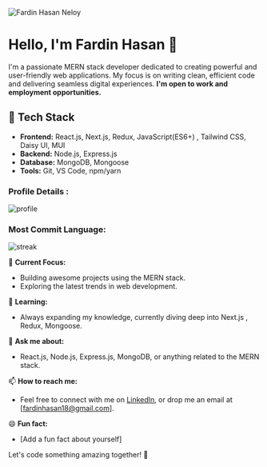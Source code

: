 ![Fardin Hasan Neloy](https://i.ibb.co/R6xcP9v/Fardin-Hasan-Neloy.png)

# Hello, I'm Fardin Hasan 👋

I'm a passionate MERN stack developer dedicated to creating powerful and user-friendly web applications. My focus is on writing clean, efficient code and delivering seamless digital experiences. <b> I'm open to work and employment opportunities.</b>

## 🚀 Tech Stack

- **Frontend:** React.js, Next.js, Redux, JavaScript(ES6+) , Tailwind CSS, Daisy UI, MUI
- **Backend:** Node.js, Express.js
- **Database:** MongoDB, Mongoose
- **Tools:** Git, VS Code, npm/yarn

### Profile Details : 

![profile](http://github-profile-summary-cards.vercel.app/api/cards/profile-details?username=Fardin7864&theme=default)

### Most Commit Language: 

![streak](http://github-profile-summary-cards.vercel.app/api/cards/most-commit-language?username=Fardin7864&theme=default&exclude=exclude)


🚀 **Current Focus:**
- Building awesome projects using the MERN stack.
- Exploring the latest trends in web development.

🌱 **Learning:**
- Always expanding my knowledge, currently diving deep into Next.js , Redux, Mongoose.

💬 **Ask me about:**
- React.js, Node.js, Express.js, MongoDB, or anything related to the MERN stack.

📫 **How to reach me:**
- Feel free to connect with me on [LinkedIn](www.linkedin.com/in/fardinhasan), or drop me an email at [fardinhasan18@gmail.com].

😄 **Fun fact:**
- [Add a fun fact about yourself]

Let's code something amazing together! 🚀


<!--
**Fardin7864/Fardin7864** is a ✨ _special_ ✨ repository because its `README.md` (this file) appears on your GitHub profile.

Here are some ideas to get you started:

- 🔭 I’m currently working on ...
- 🌱 I’m currently learning ...
- 👯 I’m looking to collaborate on ...
- 🤔 I’m looking for help with ...
- 💬 Ask me about ...
- 📫 How to reach me: ...
- 😄 Pronouns: ...
- ⚡ Fun fact: ...
-->
